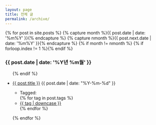 ```yaml
---
layout: page
title: 전체 글
permalink: /archive/
---
```

<article>

<!-- from http://www.mitsake.net/2012/04/archives-in-jekyll/ -->

{% for post in site.posts %}
{% capture month %}{{ post.date | date: '%m%Y' }}{% endcapture %}
{% capture nmonth %}{{ post.next.date | date: '%m%Y' }}{% endcapture %}
{% if month != nmonth %}
{% if forloop.index != 1 %}</ul>{% endif %}
<h3>{{ post.date | date: '%Y년 %m월' }}</h3><ul>
{% endif %}
<li> <p><a href="{{ post.url }}">{{ post.title }}</a>  <span class="date">{{ post.date | date: "%Y-%m-%d" }}</span><br><div>
    <ul class="tags post-tags cf">
      <li>Tagged:</li>
      {% for tag in post.tags %}
      <li><a href="/search/?tags={{ tag }}">{{ tag | downcase }}</a></li>
      {% endfor %}
    </ul>
  </div></li>
 
{% endfor %}